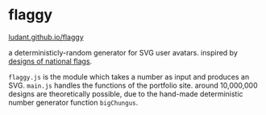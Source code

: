 # flaggy

[ludant.github.io/flaggy](https://ludant.github.io/flaggy/)

a deterministicly-random generator for SVG user avatars.  inspired by [designs of national flags](https://old.reddit.com/r/vexillology/).

`flaggy.js` is the module which takes a number as input and produces an SVG.  `main.js` handles the functions of the portfolio site.  around 10,000,000 designs are theoretically possible, due to the hand-made deterministic number generator function `bigChungus`.
